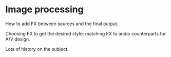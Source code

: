 # Image processing

How to add FX between sources and the final output.

Choosing FX to get the desired style; matching FX to audio counterparts for A/V design.

Lots of history on the subject.